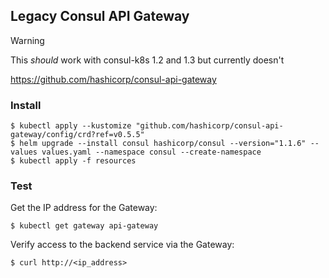 ## Legacy Consul API Gateway

> [!WARNING]
> This _should_ work with consul-k8s 1.2 and 1.3 but currently doesn't

https://github.com/hashicorp/consul-api-gateway

### Install

```shell
$ kubectl apply --kustomize "github.com/hashicorp/consul-api-gateway/config/crd?ref=v0.5.5"
$ helm upgrade --install consul hashicorp/consul --version="1.1.6" --values values.yaml --namespace consul --create-namespace
$ kubectl apply -f resources
```

### Test

Get the IP address for the Gateway:
```shell
$ kubectl get gateway api-gateway
```

Verify access to the backend service via the Gateway:
```shell
$ curl http://<ip_address>
```